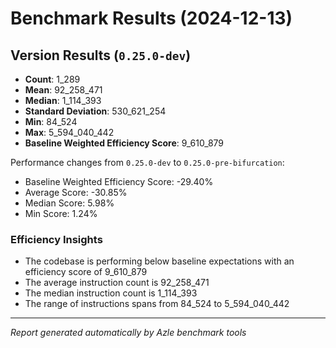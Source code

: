 # Benchmark Results (2024-12-13)

## Version Results (`0.25.0-dev`)

-   **Count**: 1_289
-   **Mean**: 92_258_471
-   **Median**: 1_114_393
-   **Standard Deviation**: 530_621_254
-   **Min**: 84_524
-   **Max**: 5_594_040_442
-   **Baseline Weighted Efficiency Score**: 9_610_879

Performance changes from `0.25.0-dev` to `0.25.0-pre-bifurcation`:

-   Baseline Weighted Efficiency Score: -29.40%
-   Average Score: -30.85%
-   Median Score: 5.98%
-   Min Score: 1.24%

### Efficiency Insights

-   The codebase is performing below baseline expectations with an efficiency score of 9_610_879
-   The average instruction count is 92_258_471
-   The median instruction count is 1_114_393
-   The range of instructions spans from 84_524 to 5_594_040_442

---

_Report generated automatically by Azle benchmark tools_
